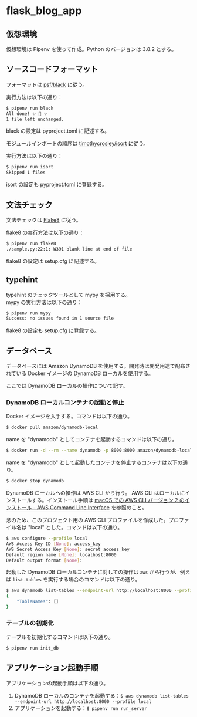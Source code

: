 # flask_blog_app

## 仮想環境

仮想環境は Pipenv を使って作成。Python のバージョンは 3.8.2 とする。

## ソースコードフォーマット

フォーマットは [psf/black](https://github.com/psf/black "psf/black: The uncompromising Python code formatter") に従う。

実行方法は以下の通り：

```sh
$ pipenv run black
All done! ✨ 🍰 ✨
1 file left unchanged.
```

black の設定は pyproject.toml に記述する。


モジュールインポートの順序は [timothycrosley/isort](https://github.com/timothycrosley/isort "timothycrosley/isort: A Python utility / library to sort imports.") に従う。

実行方法は以下の通り：

```sh
$ pipenv run isort
Skipped 1 files
```

isort の設定も pyproject.toml に登録する。

## 文法チェック

文法チェックは [Flake8](http://flake8.pycqa.org/en/latest/index.html "Flake8: Your Tool For Style Guide Enforcement — flake8 3..9 documentation") に従う。

flake8 の実行方法は以下の通り：

```sh
$ pipenv run flake8
./sample.py:22:1: W391 blank line at end of file
```

flake8 の設定は setup.cfg に記述する。

## typehint

typehint のチェックツールとして mypy を採用する。  
mypy の実行方法は以下の通り：

```sh
$ pipenv run mypy
Success: no issues found in 1 source file
```

flake8 の設定も setup.cfg に登録する。

## データベース

データベースには Amazon DynamoDB を使用する。開発時は開発用途で配布されている Docker イメージの DynamoDB ローカルを使用する。

ここでは DynamoDB ローカルの操作について記す。

### DynamoDB ローカルコンテナの起動と停止

Docker イメージを入手する。コマンドは以下の通り。

```sh
$ docker pull amazon/dynamodb-local
```

name を "dynamodb" としてコンテナを起動するコマンドは以下の通り。

```sh
$ docker run -d --rm --name dynamodb -p 8000:8000 amazon/dynamodb-local
```

name を "dynamodb" として起動したコンテナを停止するコンテナは以下の通り。

```sh
$ docker stop dynamodb
```

DynamoDB ローカルへの操作は AWS CLI から行う。
AWS CLI はローカルにインストールする。インストール手順は [macOS での AWS CLI バージョン 2 のインストール - AWS Command Line Interface](https://docs.aws.amazon.com/ja_jp/cli/latest/userguide/install-cliv2-mac.html "macOS での AWS CLI バージョン 2 のインストール - AWS Command Line Interface") を参照のこと。

念のため、このプロジェクト用の AWS CLI プロファイルを作成した。プロファイル名は "local" とした。コマンドは以下の通り。

```sh
$ aws configure --profile local
AWS Access Key ID [None]: access_key
AWS Secret Access Key [None]: secret_access_key
Default region name [None]: localhost:8000
Default output format [None]:
```

起動した DynamoDB ローカルコンテナに対しての操作は `aws` から行うが、例えば `list-tables` を実行する場合のコマンドは以下の通り。

```sh
$ aws dynamodb list-tables --endpoint-url http://localhost:8000 --profile local
{
    "TableNames": []
}
```

### テーブルの初期化

テーブルを初期化するコマンドは以下の通り。

```sh
$ pipenv run init_db
```

## アプリケーション起動手順

アプリケーションの起動手順は以下の通り。

1. DynamoDB ローカルのコンテナを起動する：`$ aws dynamodb list-tables --endpoint-url http://localhost:8000 --profile local`
2. アプリケーションを起動する：`$ pipenv run run_server`
